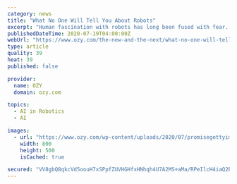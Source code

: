 ```yaml
---
category: news
title: "What No One Will Tell You About Robots"
excerpt: "Human fascination with robots has long been fused with fear. The first widespread use of the term came a century ago in a Czech play about robots manufactured to serve and work fo"
publishedDateTime: 2020-07-19T04:00:00Z
webUrl: "https://www.ozy.com/the-new-and-the-next/what-no-one-will-tell-you-about-robots/359012/"
type: article
quality: 39
heat: 39
published: false

provider:
  name: OZY
  domain: ozy.com

topics:
  - AI in Robotics
  - AI

images:
  - url: "https://www.ozy.com/wp-content/uploads/2020/07/promisegettyimages-1196694007.jpg"
    width: 800
    height: 500
    isCached: true

secured: "VV8gbQ8qkcVd5oouH7xSPpfZUVHGHfxHNhqh4U7A2MS+aMa/RPeIlcH4iaQ2Bjc4usxONOR9vVmZls1lhicC2lqTYjeE/r7K3j3o4Vy/n/QTMXjiK4EdR9wTSN/D3rZSbRiABX46e+PsPjjcXkd9GZslRcL6R0jQfbWymLZnQbR63QN7gtDtYGYxyXB7aD2IqxP5Kd5hJ4tgxMkaxqQtrNbBx0OizZ9D1QOQfakdwJjvoWiw4x5V4xeANY4DuF2Vq3X5ZkHx326mwuEUWmAW/17FFdpU4eDkaB4fSf9qMt08Tx6w4sS12HGOZi7biquIIY4rtZeBrg19oAdMe1EMGA==;cHVcmho9IGRobv3A1ZjvFg=="
---
```


